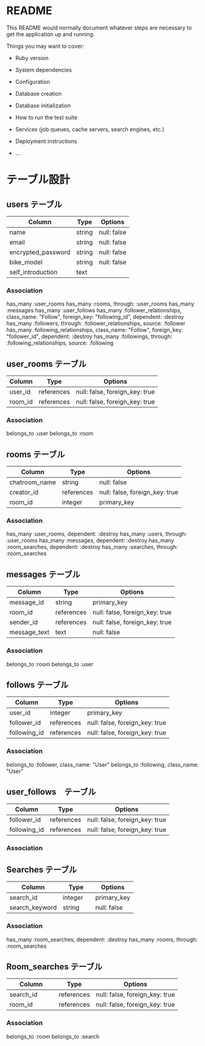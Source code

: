 # README

This README would normally document whatever steps are necessary to get the
application up and running.

Things you may want to cover:

* Ruby version

* System dependencies

* Configuration

* Database creation

* Database initialization

* How to run the test suite

* Services (job queues, cache servers, search engines, etc.)

* Deployment instructions

* ...

<!-- ## comments 
| Column       | Type       | Options                        |
| ------------ | ---------- | ------------------------------ |
| comment_id   | integer    | primary_key                    |
| post_id      | references | null: false, foreign_key: true |
| commenter_id | references | null: false, foreign_key: true |
| comment_text | text       | null: false                    |
| comment_time | datetime   | null: false                    | -->


# テーブル設計

## users テーブル

| Column             | Type    | Options     |
| ------------------ | ------  | ----------- |
| name               | string  | null: false |
| email              | string  | null: false |
| encrypted_password | string  | null: false |
| bike_model         | string  | null: false |
| self_introduction  | text    |             |
### Association
has_many :user_rooms
has_many :rooms, through: :user_rooms
has_many :messages
has_many :user_follows
has_many :follower_relationships, class_name: "Follow", foreign_key: "following_id", dependent: :destroy
has_many :followers, through: :follower_relationships, source: :follower
has_many :following_relationships, class_name: "Follow", foreign_key: "follower_id", dependent: :destroy
has_many :followings, through: :following_relationships, source: :following
<!-- 中間テーブル -->
## user_rooms テーブル
| Column          | Type       | Options                        |
| --------------- | -----------| ------------------------------ |
|user_id          |	references |	null: false, foreign_key: true|
|room_id	        | references | 	null: false, foreign_key: true|
### Association
  belongs_to :user
  belongs_to :room

## rooms テーブル

| Column          | Type       | Options                        |
| --------------- | -----------| ------------------------------ |
| chatroom_name   | string     | null: false                    |
| creator_id      | references | null: false, foreign_key: true |
| room_id         | integer    | primary_key                    |
### Association
has_many :user_rooms, dependent: :destroy
has_many :users, through: :user_rooms
has_many :messages, dependent: :destroy
has_many :room_searches, dependent: :destroy
has_many :searches, through: :room_searches

##  messages テーブル
| Column       | Type       | Options                        |
| ------------ | ---------- | ------------------------------ |
| message_id   | string     | primary_key                    |
| room_id      | references | null: false, foreign_key: true |
| sender_id    | references | null: false, foreign_key: true |
| message_text | text       | null: false
### Association
belongs_to :room
belongs_to :user

## follows テーブル
| Column      | Type       | Options                        |
| ----------- | ---------- | ------------------------------ |
|user_id      | integer    | primary_key                    |
|follower_id  | references | null: false, foreign_key: true |
|following_id | references | null: false, foreign_key: true |
### Association
belongs_to :follower, class_name: "User"
belongs_to :following, class_name: "User"
<!-- 中間テーブル -->

## user_follows　テーブル
| Column      | Type       | Options                        |
| ----------- | ---------- | ------------------------------ |
|follower_id  | references | null: false, foreign_key: true |
|following_id | references | null: false, foreign_key: true |
### Association


## Searches テーブル
| Column         | Type   　| Options     |
| -------------- | -------- | ----------- |
| search_id      | integer　| primary_key |
| search_keyword | string　 | null: false |
### Association
has_many :room_searches, dependent: :destroy
has_many :rooms, through: :room_searches
<!-- 中間テーブル -->
## Room_searches テーブル

| Column         | Type     　| Options                        |
| -------------- | --------   | ------------------------------ |
| search_id      | references | null: false, foreign_key: true |
|   room_id 　　　| references | null: false, foreign_key: true |

### Association
belongs_to :room
belongs_to :search